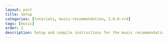 ```yaml
---
layout: post
title: Setup
categories: [tutorials, music-recommendation, 1.0.0-rc4]
tags: [music]
order: 2
description: Setup and compile instructions for the music recommendation tutorial.
---
```

